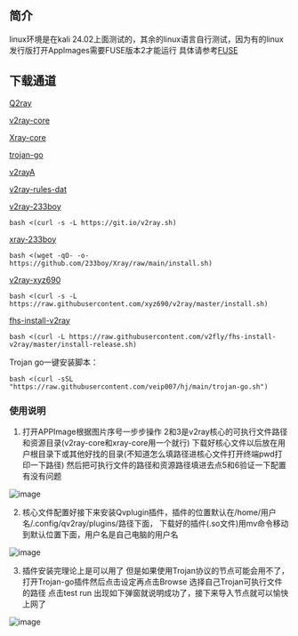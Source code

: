 ## 简介

linux环境是在kali 24.02上面测试的，其余的linux语言自行测试，因为有的linux发行版打开Applmages需要FUSE版本2才能运行
具体请参考[FUSE](https://github.com/AppImage/AppImageKit/wiki/FUSE)

## 下载通道
[Q2ray](https://github.com/Qv2ray/Qv2ray)

[v2ray-core](https://github.com/v2fly/v2ray-core)

[Xray-core](https://github.com/XTLS/Xray-core)

[trojan-go](https://github.com/p4gefau1t/trojan-go)

[v2rayA](https://github.com/v2rayA/v2rayA)

[v2ray-rules-dat](https://github.com/Loyalsoldier/v2ray-rules-dat)

[v2ray-233boy](https://github.com/233boy/v2ray)

```
bash <(curl -s -L https://git.io/v2ray.sh)
```

[xray-233boy](https://github.com/233boy/Xray)

```
bash <(wget -qO- -o- https://github.com/233boy/Xray/raw/main/install.sh)
```

[v2ray-xyz690](https://github.com/xyz690/v2ray/tree/master)

```
bash <(curl -s -L https://raw.githubusercontent.com/xyz690/v2ray/master/install.sh)
```

[fhs-install-v2ray](https://github.com/v2fly/fhs-install-v2ray)

```
bash <(curl -L https://raw.githubusercontent.com/v2fly/fhs-install-v2ray/master/install-release.sh)
```


Trojan go一键安装脚本：

```
bash <(curl -sSL "https://raw.githubusercontent.com/veip007/hj/main/trojan-go.sh")
```

### 使用说明
1. 打开APPImage根据图片序号一步步操作 2和3是v2ray核心的可执行文件路径和资源目录(v2ray-core和xray-core用一个就行)
下载好核心文件以后放在用户根目录下或其他好找的目录(不知道怎么填路径进核心文件打开终端pwd打印一下路径) 然后把可执行文件的路径和资源路径填进去点5和6验证一下配置有没有问题

![image](https://github.com/kukuqi666/Qv2ray_tools/blob/main/images/IMG_20240722_132513.png)

2. 核心文件配置好接下来安装Qvplugin插件，插件的位置默认在/home/用户名/.config/qv2ray/plugins/路径下面，
下载好的插件(.so文件)用mv命令移动到默认位置下面，用户名是自己电脑的用户名

![image](https://github.com/kukuqi666/Qv2ray_tools/blob/main/images/IMG_20240722_132623.png)

3. 插件安装完理论上是可以用了 但是如果使用Trojan协议的节点可能会用不了，打开Trojan-go插件然后点击设定再点击Browse
   选择自己Trojan可执行文件的路径 点击test run 出现如下弹窗就说明成功了，接下来导入节点就可以愉快上网了
   
![image](https://github.com/kukuqi666/Qv2ray_tools/blob/main/images/IMG_20240722_132806.png)
